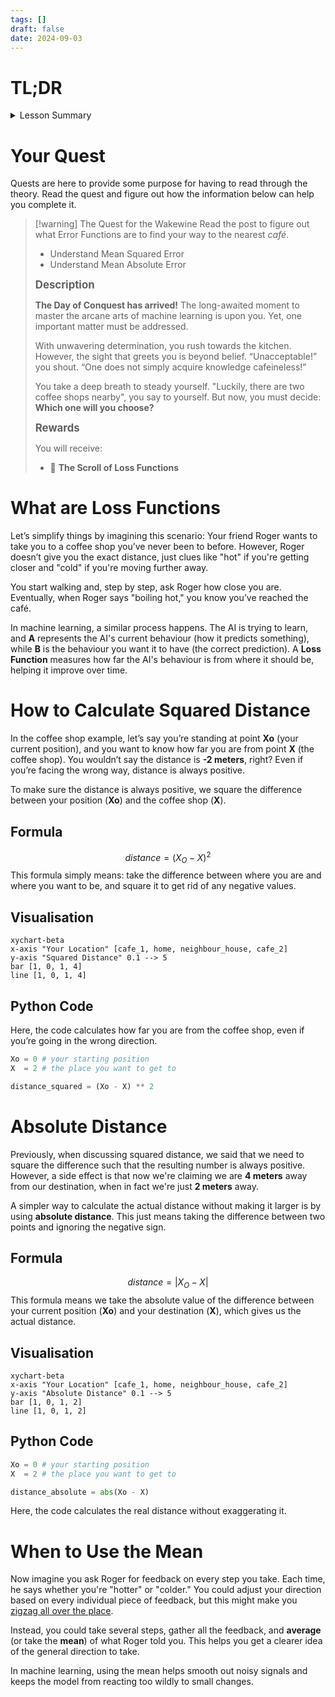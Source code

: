```yaml
---
tags: []
draft: false
date: 2024-09-03
---
```

# TL;DR

<details>
	<summary>Lesson Summary</summary>
	<p>Loss Functions (also known as Error Functions) are used to measure how different the AI's predictions are from the expected result. The AI then uses this difference to improve its performance. There are multiple error functions because each function is better for a given task the AI needs to be better at. </p> 
</details>

# Your Quest

Quests are here to provide some purpose for having to read through the theory. Read the quest and figure out how the information below can help you complete it.

> [!warning] The Quest for the Wakewine
>Read the post to figure out what Error Functions are to find your way to the nearest _café_.
> 
> - Understand Mean Squared Error
> - Understand Mean Absolute Error 
> 
> <big>**Description**</big>
> 
> **The Day of Conquest has arrived!** The long-awaited moment to master the arcane arts of machine learning is upon you. Yet, one important matter must be addressed.
>
>With unwavering determination, you rush towards the kitchen. However, the sight that greets you is beyond belief. “Unacceptable!” you shout. “One does not simply acquire knowledge cafeineless!”
>
>You take a deep breath to steady yourself. "Luckily, there are two coffee shops nearby", you say to yourself. But now, you must decide: **Which one will you choose?**
> 
> <big>**Rewards**</big>
> 
> You will receive: 
> 
> - 📜 **The Scroll of Loss Functions**

# What are Loss Functions

Let’s simplify things by imagining this scenario: Your friend Roger wants to take you to a coffee shop you’ve never been to before. However, Roger doesn’t give you the exact distance, just clues like "hot" if you're getting closer and "cold" if you're moving further away.

You start walking and, step by step, ask Roger how close you are. Eventually, when Roger says "boiling hot," you know you’ve reached the café.

In machine learning, a similar process happens. The AI is trying to learn, and **A** represents the AI's current behaviour (how it predicts something), while **B** is the behaviour you want it to have (the correct prediction). A **Loss Function** measures how far the AI's behaviour is from where it should be, helping it improve over time.
# How to Calculate Squared Distance

In the coffee shop example, let’s say you’re standing at point **Xo** (your current position), and you want to know how far you are from point **X** (the coffee shop). You wouldn’t say the distance is **-2 meters**, right? Even if you’re facing the wrong way, distance is always positive.

To make sure the distance is always positive, we square the difference between your position (**Xo**) and the coffee shop (**X**).
## Formula

$$ 
distance = (X_O - X)^2
$$
This formula simply means: take the difference between where you are and where you want to be, and square it to get rid of any negative values.
## Visualisation

```mermaid
xychart-beta
x-axis "Your Location" [cafe_1, home, neighbour_house, cafe_2]
y-axis "Squared Distance" 0.1 --> 5
bar [1, 0, 1, 4]
line [1, 0, 1, 4]
```
## Python Code

Here, the code calculates how far you are from the coffee shop, even if you’re going in the wrong direction.

```python
Xo = 0 # your starting position
X  = 2 # the place you want to get to

distance_squared = (Xo - X) ** 2
```

# Absolute Distance

Previously, when discussing squared distance, we said that we need to square the difference such that the resulting number is always positive. However, a side effect is that now we're claiming we are **4 meters** away from our destination, when in fact we're just **2 meters** away. 

A simpler way to calculate the actual distance without making it larger is by using **absolute distance**. This just means taking the difference between two points and ignoring the negative sign.

## Formula

$$ 
distance = |X_O - X|
$$
This formula means we take the absolute value of the difference between your current position (**Xo**) and your destination (**X**), which gives us the actual distance.
## Visualisation

```mermaid
xychart-beta
x-axis "Your Location" [cafe_1, home, neighbour_house, cafe_2]
y-axis "Absolute Distance" 0.1 --> 5
bar [1, 0, 1, 2]
line [1, 0, 1, 2]
```
## Python Code

```python
Xo = 0 # your starting position
X  = 2 # the place you want to get to

distance_absolute = abs(Xo - X)
```

Here, the code calculates the real distance without exaggerating it.
# When to Use the Mean

Now imagine you ask Roger for feedback on every step you take. Each time, he says whether you're "hotter" or "colder." You could adjust your direction based on every individual piece of feedback, but this might make you [zigzag all over the place](https://www.tiktok.com/@igreenscreenthings/video/7398558205430877482?is_from_webapp=1).

Instead, you could take several steps, gather all the feedback, and **average** (or take the **mean**) of what Roger told you. This helps you get a clearer idea of the general direction to take.

In machine learning, using the mean helps smooth out noisy signals and keeps the model from reacting too wildly to small changes. 